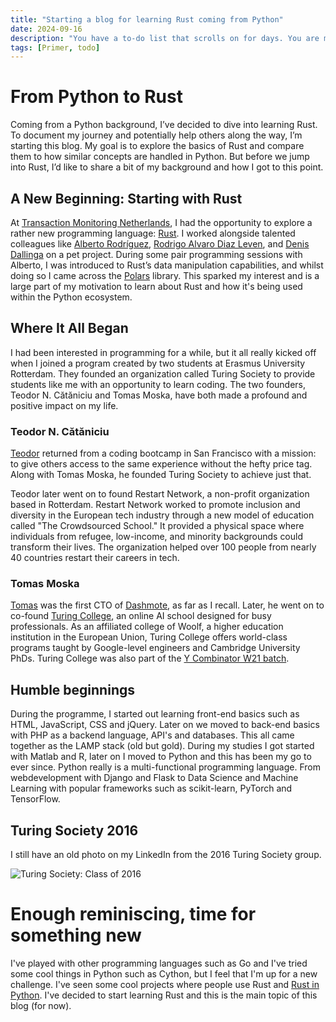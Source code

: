 ```yaml
---
title: "Starting a blog for learning Rust coming from Python"
date: 2024-09-16
description: "You have a to-do list that scrolls on for days. You are managing multiple projects, getting lots of email and messages on different messaging systems, managing finances and personal health habits and so much more."
tags: [Primer, todo]
---
```


# From Python to Rust  

Coming from a Python background, I’ve decided to dive into learning Rust. To document my journey and potentially help others along the way, I’m starting this blog. My goal is to explore the basics of Rust and compare them to how similar concepts are handled in Python. But before we jump into Rust, I’d like to share a bit of my background and how I got to this point.

## A New Beginning: Starting with Rust  

At [Transaction Monitoring Netherlands](https://tmnl.nl/), I had the opportunity to explore a rather new programming language: [Rust](https://www.rust-lang.org/). I worked alongside talented colleagues like [Alberto Rodríguez](https://www.linkedin.com/in/954alberto/), [Rodrigo Alvaro Diaz Leven](https://www.linkedin.com/in/rodrigoleven/), and [Denis Dallinga](https://www.linkedin.com/in/denis-dallinga-75850a59/) on a pet project. During some pair programming sessions with Alberto, I was introduced to Rust’s data manipulation capabilities, and whilst doing so I came across the [Polars](https://pola.rs/) library. This sparked my interest and is a large part of my motivation to learn about Rust and how it's being used within the Python ecosystem.

## Where It All Began  

I had been interested in programming for a while, but it all really kicked off when I joined a program created by two students at Erasmus University Rotterdam. They founded an organization called Turing Society to provide students like me with an opportunity to learn coding. The two founders, Teodor N. Cătăniciu and Tomas Moska, have both made a profound and positive impact on my life.

### Teodor N. Cătăniciu  

[Teodor](https://www.linkedin.com/in/cataniciu/) returned from a coding bootcamp in San Francisco with a mission: to give others access to the same experience without the hefty price tag. Along with Tomas Moska, he founded Turing Society to achieve just that.  

Teodor later went on to found Restart Network, a non-profit organization based in Rotterdam. Restart Network worked to promote inclusion and diversity in the European tech industry through a new model of education called "The Crowdsourced School." It provided a physical space where individuals from refugee, low-income, and minority backgrounds could transform their lives. The organization helped over 100 people from nearly 40 countries restart their careers in tech.

### Tomas Moska  

[Tomas](https://www.linkedin.com/in/alanturing/) was the first CTO of [Dashmote](https://dashmote.com/), as far as I recall. Later, he went on to co-found [Turing College](https://www.turingcollege.com/), an online AI school designed for busy professionals. As an affiliated college of Woolf, a higher education institution in the European Union, Turing College offers world-class programs taught by Google-level engineers and Cambridge University PhDs. Turing College was also part of the [Y Combinator W21 batch](https://www.ycombinator.com/companies?batch=W21).

## Humble beginnings

During the programme, I started out learning front-end basics such as HTML, JavaScript, CSS and jQuery. Later on we moved to back-end basics with PHP as a backend language, API's and databases. This all came together as the LAMP stack (old but gold). During my studies I got started with Matlab and R, later on I moved to Python and this has been my go to ever since. Python really is a multi-functional programming language. From webdevelopment with Django and Flask to Data Science and Machine Learning with popular frameworks such as scikit-learn, PyTorch and TensorFlow.

## Turing Society 2016

I still have an old photo on my LinkedIn from the 2016 Turing Society group.

![Turing Society: Class of 2016](turing-society-2016.JPG)


# Enough reminiscing, time for something new

I've played with other programming languages such as Go and I've tried some cool things in Python such as Cython, but I feel that I'm up for a new challenge. I've seen some cool projects where people use Rust and [Rust in Python](https://github.com/PyO3/pyo3). I've decided to start learning Rust and this is the main topic of this blog (for now).